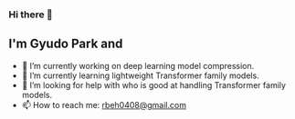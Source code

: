 ### Hi there 👋


## I'm Gyudo Park and 

- 🔭 I’m currently working on deep learning model compression.
- 🌱 I’m currently learning lightweight Transformer family models.
- 🤔 I’m looking for help with who is good at handling Transformer family models.
- 📫 How to reach me: rbeh0408@gmail.com

